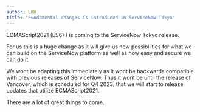 ```yaml
---
author: LKH
title: "Fundamental changes is introduced in ServiceNow Tokyo"
---
```


ECMAScript2021 (ES6+) is coming to the ServiceNow Tokyo release. 

For us this is a huge change as it will give us new possibilities for what we can build on the ServiceNow platform as well as how easy and secure we can do it.

We wont be adapting this immediately as it wont be backwards compatible with previous releases of ServiceNow. Thus it wont be until the release of Vancover, which is scheduled for Q4 2023, that we will start to release updates that utilize ECMAScript2021.

There are a lot of great things to come.